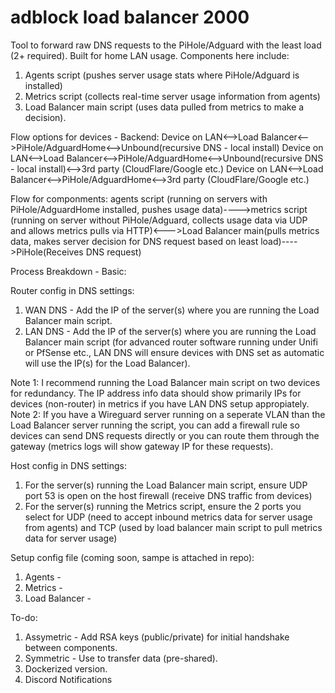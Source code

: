 # adblock load balancer 2000
Tool to forward raw DNS requests to the PiHole/Adguard with the least load (2+ required). Built for home LAN usage. Components here include: 
1. Agents script (pushes server usage stats where PiHole/Adguard is installed)
2. Metrics script (collects real-time server usage information from agents)
3. Load Balancer main script (uses data pulled from metrics to make a decision).

Flow options for devices - Backend:
Device on LAN<-->Load Balancer<-->PiHole/AdguardHome<-->Unbound(recursive DNS - local install)
Device on LAN<-->Load Balancer<-->PiHole/AdguardHome<-->Unbound(recursive DNS - local install)<-->3rd party (CloudFlare/Google etc.)
Device on LAN<-->Load Balancer<-->PiHole/AdguardHome<-->3rd party (CloudFlare/Google etc.)

Flow for componments:
agents script (running on servers with PiHole/AdguardHome installed, pushes usage data)---->metrics script (running on server without PiHole/Adguard, collects usage data via UDP and allows metrics pulls via HTTP)<--->Load Balancer main(pulls metrics data, makes server decision for DNS request based on least load)---->PiHole(Receives DNS request) 


Process Breakdown - Basic:



Router config in DNS settings:
1. WAN DNS - Add the IP of the server(s) where you are running the Load Balancer main script.
2. LAN DNS - Add the IP of the server(s) where you are running the Load Balancer main script (for advanced router software running under Unifi or PfSense etc., LAN DNS will ensure devices with DNS set as automatic will use the IP(s) for the Load Balancer).

Note 1: I recommend running the Load Balancer main script on two devices for redundancy. The IP address info data should show primarily IPs for devices (non-router) in metrics if you have LAN DNS setup appropiately. 
Note 2: If you have a Wireguard server running on a seperate VLAN than the Load Balancer server running the script, you can add a firewall rule so devices can send DNS requests directly or you can route them through the gateway (metrics logs will show gateway IP for these requests).

Host config in DNS settings:
1. For the server(s) running the Load Balancer main script, ensure UDP port 53 is open on the host firewall (receive DNS traffic from devices)
2. For the server(s) running the Metrics script, ensure the 2 ports you select for UDP (need to accept inbound metrics data for server usage from agents) and TCP (used by load balancer main script to pull metrics data for server usage)

Setup config file (coming soon, sampe is attached in repo):
1. Agents - 
2. Metrics -
3. Load Balancer - 

To-do:
1. Assymetric - Add RSA keys (public/private) for initial handshake between components.
2. Symmetric - Use to transfer data (pre-shared).
3. Dockerized version.
4. Discord Notifications
